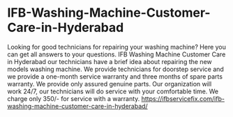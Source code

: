 # IFB-Washing-Machine-Customer-Care-in-Hyderabad
 Looking for good technicians for repairing your washing machine? Here you can get all answers to your questions. IFB Washing Machine Customer Care in Hyderabad our technicians have a brief idea about repairing the new models washing machine. We provide technicians for doorstep service and we provide a one-month service warranty and three months of spare parts warranty. We provide only assured genuine parts. Our organization will work 24/7, our technicians will do service with your comfortable time. We charge only 350/- for service with a warranty. https://ifbservicefix.com/ifb-washing-machine-customer-care-in-hyderabad/
